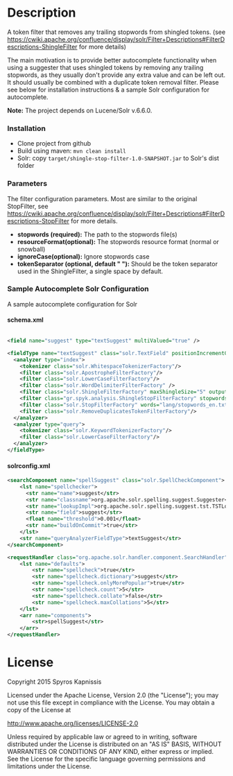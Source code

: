 # Description

A token filter that removes any trailing stopwords from shingled tokens. (see https://cwiki.apache.org/confluence/display/solr/Filter+Descriptions#FilterDescriptions-ShingleFilter for more details)

The main motivation is to provide better autocomplete functionality when using a suggester that uses shingled tokens by removing any trailing stopwords, as they usually don't provide any extra value and can be left out. It should usually be combined with a duplicate token removal filter. Please see below for installation instructions & a sample Solr configuration for autocomplete.

**Note:** The project depends on Lucene/Solr v.6.6.0.

### Installation

- Clone project from github
- Build using maven: `mvn clean install`
- Solr: copy `target/shingle-stop-filter-1.0-SNAPSHOT.jar` to Solr's dist folder

### Parameters

The filter configuration parameters. Most are similar to the original StopFilter, see https://cwiki.apache.org/confluence/display/solr/Filter+Descriptions#FilterDescriptions-StopFilter for more details.
- **stopwords (required):** The path to the stopwords file(s)
- **resourceFormat(optional):** The stopwords resource format (normal or snowball)
- **ignoreCase(optional):** Ignore stopwords case
- **tokenSeparator (optional, default " "):** Should be the token separator used in the ShingleFilter, a single space by default.

### Sample Autocomplete Solr Configuration
A sample autocomplete configuration for Solr

#### schema.xml

```xml

<field name="suggest" type="textSuggest" multiValued="true" />

<fieldType name="textSuggest" class="solr.TextField" positionIncrementGap="100" >
  <analyzer type="index">
    <tokenizer class="solr.WhitespaceTokenizerFactory"/>
    <filter class="solr.ApostropheFilterFactory"/>
    <filter class="solr.LowerCaseFilterFactory"/>
    <filter class="solr.WordDelimiterFilterFactory" />
    <filter class="solr.ShingleFilterFactory" maxShingleSize="5" outputUnigrams="true" />
    <filter class="gr.spyk.analysis.ShingleStopFilterFactory" stopwords="lang/stopwords_ff.txt" tokenSeparator=" " />
    <filter class="solr.StopFilterFactory" words="lang/stopwords_en.txt" ignoreCase="true" />
    <filter class="solr.RemoveDuplicatesTokenFilterFactory"/>
  </analyzer>
  <analyzer type="query">
    <tokenizer class="solr.KeywordTokenizerFactory"/>
    <filter class="solr.LowerCaseFilterFactory"/>
  </analyzer>
</fieldType>
```

#### solrconfig.xml

```xml
<searchComponent name="spellSuggest" class="solr.SpellCheckComponent">
    <lst name="spellchecker">
      <str name="name">suggest</str>
      <str name="classname">org.apache.solr.spelling.suggest.Suggester</str>
      <str name="lookupImpl">org.apache.solr.spelling.suggest.tst.TSTLookup</str>
      <str name="field">suggest</str>
      <float name="threshold">0.001</float>
      <str name="buildOnCommit">true</str>
    </lst>
    <str name="queryAnalyzerFieldType">textSuggest</str>
</searchComponent>

<requestHandler class="org.apache.solr.handler.component.SearchHandler" name="/spellSuggest">
    <lst name="defaults">
        <str name="spellcheck">true</str>
        <str name="spellcheck.dictionary">suggest</str>
        <str name="spellcheck.onlyMorePopular">true</str>
        <str name="spellcheck.count">5</str>
        <str name="spellcheck.collate">false</str>
        <str name="spellcheck.maxCollations">5</str>
    </lst>
    <arr name="components">
        <str>spellSuggest</str>
    </arr>
</requestHandler>
```

# License

Copyright 2015 Spyros Kapnissis

Licensed under the Apache License, Version 2.0 (the "License");
you may not use this file except in compliance with the License.
You may obtain a copy of the License at

   http://www.apache.org/licenses/LICENSE-2.0

Unless required by applicable law or agreed to in writing, software
distributed under the License is distributed on an "AS IS" BASIS,
WITHOUT WARRANTIES OR CONDITIONS OF ANY KIND, either express or implied.
See the License for the specific language governing permissions and
limitations under the License.

